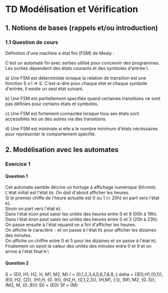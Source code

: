 # TD Modélisation et Vérification

## 1. Notions de bases (rappels et/ou introduction)

### 1.1 Question de cours

Définition d'une machine a état fini (FSM) de Mealy :

C'est un automate fin avec sorties utilisé pour concevoir des programmes. Les sorties dépendent des états courants et des symboles d'entrée.\

a) Une FSM est déterministe lorsque la relation de transition est une fonction S x I => S. C'est-à-dire pour chaque état et chaque symbole d'entrée, il existe un seul état suivant.

b) Une FSM est partiellement specifiée quand certaines transitions ne sont pas définies pour certains états et symboles.

c) Une FSM est fortement connectée lorsque tous ses états sont accessibles les un des autres via des transitions.

d) Une FSM est minimale si elle a le nombre minimum d'états nécéssaires pour représenter le comportement spécifié.

## 2. Modélisation avec les automates

### Exercice 1

#### Question 1

Cet automate semble décrire un horloge à affichage numérique (hh:mm).\
L'état initial est l'état `E0`. On doit d'abord afficher les heures.\
Si le premier chiffe de l'heure actuelle est 0 ou 1 (< 20h) on part vers l'état `H1`.\
Sinon on part vers l'état `H2`.\
Dans l'état `H1`on peut saisir les unités des heures entre 0 et 9 (00h à 19h).\
Dans l'état `H2`on peut saisir les unités des heures entre 0 et 3 (20h à 23h).\
On passe ensuite à l'état `H`quand on a fini d'afficher les heures.\
On affiche le caractère `:` et on passe à l'état `M1` pour afficher les dizaines des minutes.\
On affiche un chiffre entre 0 et 5 pour les dizaines et on passe à l'état `M2`.\
Finalement on saisit la valeur des unités des minutes entre 0 et 9 et on arrive à l'état final `M`.\

#### Question 2

S = {E0, H1, H2, H, M1, M2, M}
I = {0,1,2,3,4,5,6,7,8,9,:}
delta = {(E0,H1,{0,1}), (E0, H2, {2}), (H1,H, {0..9}), (H2,H, {0,1,2,3}), (H,M1, {:}), (M1, M2, {0..5}), (M2, M, {0..9})}
S0 = {E0}
Sf = {M}

#### 

